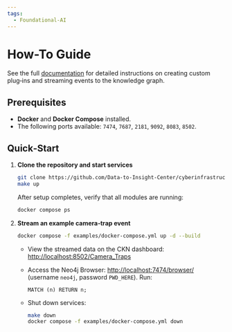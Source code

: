 ```yaml
---
tags:
  - Foundational-AI
---
```


# How-To Guide

See the full [documentation](https://cyberinfrastructure-knowledge-network.readthedocs.io/en/latest/) for detailed instructions on creating custom plug‑ins and streaming events to the knowledge graph.

## Prerequisites

* **Docker** and **Docker Compose** installed.
* The following ports available: `7474`, `7687`, `2181`, `9092`, `8083`, `8502`.

## Quick‑Start

1. **Clone the repository and start services**

   ```bash
   git clone https://github.com/Data-to-Insight-Center/cyberinfrastructure-knowledge-network.git
   make up
   ```

   After setup completes, verify that all modules are running:

   ```bash
   docker compose ps
   ```

2. **Stream an example camera‑trap event**

   ```bash
   docker compose -f examples/docker-compose.yml up -d --build
   ```

   * View the streamed data on the CKN dashboard: [http://localhost:8502/Camera\_Traps](http://localhost:8502/Camera_Traps)

   * Access the Neo4j Browser: [http://localhost:7474/browser/](http://localhost:7474/browser/) (username `neo4j`, password `PWD_HERE`). Run:

     ```cypher
     MATCH (n) RETURN n;
     ```

   * Shut down services:

     ```bash
     make down
     docker compose -f examples/docker-compose.yml down
     ```
